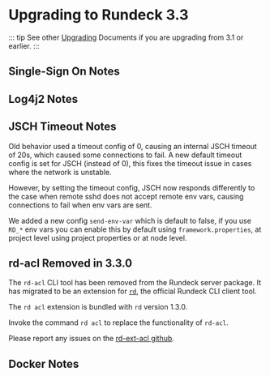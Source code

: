 # Upgrading to Rundeck 3.3


::: tip
See other [Upgrading](/upgrading/) Documents if you are upgrading from 3.1 or earlier.
:::

## Single-Sign On Notes

## Log4j2 Notes

## JSCH Timeout Notes

Old behavior used a timeout config of 0, causing an internal JSCH timeout of 20s, which caused some connections to fail. A new default timeout config is set for JSCH (instead of 0), this fixes the timeout issue in cases where the network is unstable.

However, by setting the timeout config, JSCH now responds differently to the case when remote sshd does not accept remote env vars, causing connections to fail when env vars are sent.

We added a new config `send-env-var` which is default to false, if you use `RD_*` env vars you can enable this by default using `framework.properties`, at project level using project properties or at node level.

## rd-acl Removed in 3.3.0

The `rd-acl` CLI tool has been removed from the Rundeck server package. It has migrated to be an extension for [`rd`][rd], the official Rundeck CLI client tool.

The `rd acl` extension is bundled with `rd` version 1.3.0.

Invoke the command `rd acl` to replace the functionality of `rd-acl`.

Please report any issues on the [rd-ext-acl github](https://github.com/rundeck/rd-ext-acl).

[rd]: https://rundeck.github.io/rundeck-cli/

## Docker Notes

